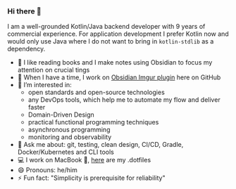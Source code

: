 ### Hi there 👋

I am a well-grounded Kotlin/Java backend developer with 9 years of commercial experience.
For application development I prefer Kotlin now and would only use Java where I do not want to bring in `kotlin-stdlib` as a dependency.

- 📕 I like reading books and I make notes using Obsidian to focus my attention on crucial tings
- 🌱 When I have a time, I work on [Obsidian Imgur plugin](https://github.com/gavvvr/obsidian-imgur-plugin) here on GitHub
- 🔭 I’m interested in:
  - open standards and open-source technologies
  - any DevOps tools, which help me to automate my flow and deliver faster
  - Domain-Driven Design
  - practical functional programming techniques
  - asynchronous programming
  - monitoring and observability
- 💬 Ask me about: git, testing, clean design, CI/CD, Gradle, Docker/Kubernetes and CLI tools
- 💻 I work on MacBook , [here](https://github.com/gavvvr/dotfiles) are my .dotfiles
- 😄 Pronouns: he/him
- ⚡ Fun fact: "Simplicity is prerequisite for reliability"


<!--- 🤔 I’m looking for help with ...-->
<!--- 👯 I’m looking to collaborate on ...-->
